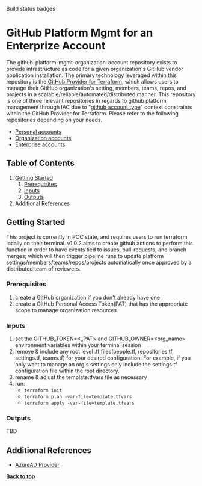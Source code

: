 Build status badges

# GitHub Platform Mgmt for an Enterprize Account
The github-platform-mgmt-organization-account repository exists to provide infrastructure as code for a given organization's GitHub vendor application installation. The primary technology leveraged within this repository is the [GitHub Provider for Terraform](https://registry.terraform.io/providers/integrations/github/5.7.0), which allows users to manage their GitHub organization's setting, members, teams, repos, and projects in a scalable/reliable/automated/distributed manner. This repository is one of three relevant repositories in regards to github platform management through IAC due to "[github account type](https://docs.github.com/en/get-started/learning-about-github/types-of-github-accounts)" context constraints within the GitHub Provider for Terraform. Please refer to the following repositories depending on your needs.
- [Personal accounts](https://github.com/BoxBoat-GitHub-Practice/github-platform-mgmt-personal-account)
- [Organization accounts](https://github.com/BoxBoat-GitHub-Practice/github-platform-mgmt-organization-account)
- [Enterprise accounts](https://github.com/BoxBoat-GitHub-Practice/github-platform-mgmt-enterprise-account)
 
## Table of Contents
1. [Getting Started](#getting-started)
   1. [Prerequisites](#prerequisites)
   1. [Inputs](#inputs)
   1. [Outputs](#outputs)
1. [Additional References](#additional-references)
 
## Getting Started
This project is currently in POC state, and requires users to run terraform locally on their terminal. v1.0.2 aims to create github actions to perform this function in order to have events tied to issues, pull-requests, and branch merges; which will then trigger pipeline runs to update platform settings/members/teams/repos/projects automatically once approved by a distributed team of reviewers. 
 
### Prerequisites
1. create a GitHub organization if you don't already have one
2. create a GitHub Personal Access Token(PAT) that has the appropriate scope to manage organization resources
 
### Inputs
1. set the GITHUB_TOKEN=<_PAT> and GITHUB_OWNER=<org_name> environment variables within your terminal session
2. remove & include any root level .tf files(people.tf, repositories.tf, settings.tf, teams.tf) for your desired configuration. For example, if you only want to manage an org's settings only include the settings.tf configuration file within the root directory.
3. rename & adjust the template.tfvars file as necessary
4. run:
   - `terraform init`
   - `terraform plan -var-file=template.tfvars`
   - `terraform apply -var-file=template.tfvars`
 
### Outputs
TBD
 
## Additional References
- [AzureAD Provider](https://registry.terraform.io/providers/hashicorp/azuread/latest/docs)
 
**[Back to top](#table-of-contents)**
